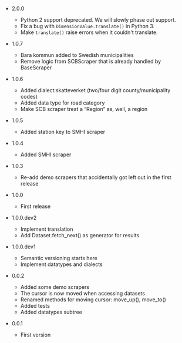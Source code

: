 
- 2.0.0

  - Python 2 support deprecated. We will slowly phase out support.
  - Fix a bug with `DimensionValue.translate()` in Python 3.
  - Make `translate()` raise errors when it couldn't translate.

- 1.0.7

  - Bara kommun added to Swedish municipalities
  - Remove logic from SCBScraper that is already handled by BaseScraper

- 1.0.6

  - Added dialect:skatteverket (two/four digit county/municipality codes)
  - Added data type for road category
  - Make SCB scraper treat a “Region” as, well, a region

- 1.0.5
  - Added station key to SMHI scraper

- 1.0.4
  - Added SMHI scraper

- 1.0.3
  - Re-add demo scrapers that accidentally got left out in the first release

- 1.0.0
  - First release

- 1.0.0.dev2

  - Implement translation
  - Add Dataset.fetch_next() as generator for results

- 1.0.0.dev1

  - Semantic versioning starts here
  - Implement datatypes and dialects

- 0.0.2

  - Added some demo scrapers
  - The cursor is now moved when accessing datasets
  - Renamed methods for moving cursor: move_up(), move_to()
  - Added tests
  - Added datatypes subtree

- 0.0.1
  - First version
